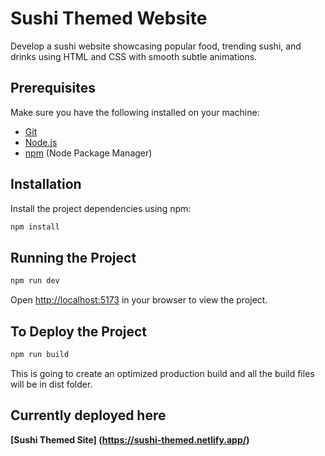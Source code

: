 # Sushi Themed Website

Develop a sushi website showcasing popular food, trending sushi, and drinks using HTML and CSS with smooth subtle animations.

## Prerequisites

Make sure you have the following installed on your machine:

- [Git](https://git-scm.com/)
- [Node.js](https://nodejs.org/en)
- [npm](https://www.npmjs.com/) (Node Package Manager)

## Installation

Install the project dependencies using npm:

```bash
npm install
```

## Running the Project

```bash
npm run dev
```

Open [http://localhost:5173](http://localhost:5173) in your browser to view the project.

## To Deploy the Project

```bash
npm run build
```

This is going to create an optimized production build and all the build files will be in dist folder.

## Currently deployed here

**[Sushi Themed Site] (<https://sushi-themed.netlify.app/>)**
